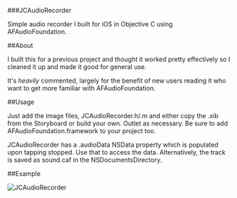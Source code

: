 ###JCAudioRecorder

Simple audio recorder I built for iOS in Objective C using AFAudioFoundation.

##About

I built this for a previous project and thought it worked pretty effectively so I cleaned it up and made it good for general use. 

It's *heavily* commented, largely for the benefit of new users reading it who want to get more familiar with AFAudioFoundation.

##Usage

Just add the image files, JCAudioRecorder.h/.m and either copy the .xib from the Storyboard or build your own. 
Outlet as necessary. Be sure to add AFAudioFoundation.framework to your project too.

JCAudioRecorder has a .audioData NSData property which is populated upon tapping stopped. Use that to access the data. Alternatively, the track is saved as sound.caf in the NSDocumentsDirectory. 

##Example

![JCAudioRecorder](http://i.imgur.com/nTppRmO.gif)
